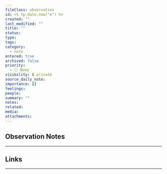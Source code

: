 ```yaml
---
fileClass: observation
id: <% tp.date.now("x") %>
created: ""
last_modified: ""
title: ""
status: 
type: 
tags: 
category:
  - note
entered: true
archived: false
priority:
  - ⚪ None
visibility: 🔒 private
source_daily_note: 
importance: []
feelings: 
people: 
summary: ""
notes: 
related: 
media: 
attachments:
---
```

## Observation Notes
---


## Links
---

